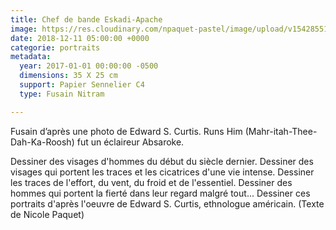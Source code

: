 ```yaml
---
title: Chef de bande Eskadi-Apache
image: https://res.cloudinary.com/npaquet-pastel/image/upload/v1542855197/chef-de-bande-apache.jpg
date: 2018-12-11 05:00:00 +0000
categorie: portraits
metadata:
  year: 2017-01-01 00:00:00 -0500
  dimensions: 35 X 25 cm
  support: Papier Sennelier C4
  type: Fusain Nitram

---
```

Fusain d’après une photo de Edward S. Curtis. Runs Him (Mahr-itah-Thee-Dah-Ka-Roosh) fut un éclaireur Absaroke.

Dessiner des visages d'hommes du début du siècle dernier. Dessiner des visages qui portent les traces et les cicatrices d'une vie intense. Dessiner les traces de l'effort, du vent, du froid et de l'essentiel. Dessiner des hommes qui portent la fierté dans leur regard malgré tout... Dessiner ces portraits d'après l'oeuvre de Edward S. Curtis, ethnologue américain. (Texte de Nicole Paquet)